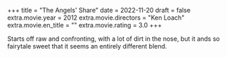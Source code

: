 +++
title = "The Angels' Share"
date = 2022-11-20
draft = false
extra.movie.year = 2012
extra.movie.directors = "Ken Loach"
extra.movie.en_title = ""
extra.movie.rating = 3.0
+++

Starts off raw and confronting, with a lot of dirt in the nose, but it ands so fairytale sweet that it seems an entirely different blend.<!-- more -->